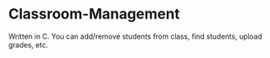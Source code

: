 # Classroom-Management
Written in C. You can add/remove students from class, find students, upload grades, etc.
